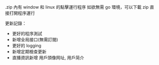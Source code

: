 .zip 內有 window 和 linux 的點擊運行程序
如欲無需 go 環境，可以下載 zip 直接打開程序運行

更新記錄：

- 更好的程序測試
- 新增全局接口(無需訂閱)
- 更好的 logging
- 新增定期檢查更新
- 直播資訊新增 用戶頭像网址, 用戶简介